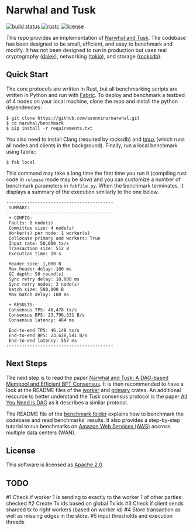 # Narwhal and Tusk

[![build status](https://img.shields.io/github/workflow/status/asonnino/narwhal/Rust/master?style=flat-square&logo=github)](https://github.com/asonnino/narwhal/actions)
[![rustc](https://img.shields.io/badge/rustc-1.51+-blue?style=flat-square&logo=rust)](https://www.rust-lang.org)
[![license](https://img.shields.io/badge/license-Apache-blue.svg?style=flat-square)](LICENSE)

This repo provides an implementation of [Narwhal and Tusk](https://arxiv.org/pdf/2105.11827.pdf). The codebase has been designed to be small, efficient, and easy to benchmark and modify. It has not been designed to run in production but uses real cryptography ([dalek](https://doc.dalek.rs/ed25519_dalek)), networking ([tokio](https://docs.rs/tokio)), and storage ([rocksdb](https://docs.rs/rocksdb)).

## Quick Start
The core protocols are written in Rust, but all benchmarking scripts are written in Python and run with [Fabric](http://www.fabfile.org/).
To deploy and benchmark a testbed of 4 nodes on your local machine, clone the repo and install the python dependencies:
```
$ git clone https://github.com/asonnino/narwhal.git
$ cd narwhal/benchmark
$ pip install -r requirements.txt
```
You also need to install Clang (required by rocksdb) and [tmux](https://linuxize.com/post/getting-started-with-tmux/#installing-tmux) (which runs all nodes and clients in the background). Finally, run a local benchmark using fabric:
```
$ fab local
```
This command may take a long time the first time you run it (compiling rust code in `release` mode may be slow) and you can customize a number of benchmark parameters in `fabfile.py`. When the benchmark terminates, it displays a summary of the execution similarly to the one below.
```
-----------------------------------------
 SUMMARY:
-----------------------------------------
 + CONFIG:
 Faults: 0 node(s)
 Committee size: 4 node(s)
 Worker(s) per node: 1 worker(s)
 Collocate primary and workers: True
 Input rate: 50,000 tx/s
 Transaction size: 512 B
 Execution time: 19 s

 Header size: 1,000 B
 Max header delay: 100 ms
 GC depth: 50 round(s)
 Sync retry delay: 10,000 ms
 Sync retry nodes: 3 node(s)
 batch size: 500,000 B
 Max batch delay: 100 ms

 + RESULTS:
 Consensus TPS: 46,478 tx/s
 Consensus BPS: 23,796,531 B/s
 Consensus latency: 464 ms

 End-to-end TPS: 46,149 tx/s
 End-to-end BPS: 23,628,541 B/s
 End-to-end latency: 557 ms
-----------------------------------------
```

## Next Steps
The next step is to read the paper [Narwhal and Tusk: A DAG-based Mempool and Efficient BFT Consensus](https://arxiv.org/pdf/2105.11827.pdf). It is then recommended to have a look at the README files of the [worker](https://github.com/asonnino/narwhal/tree/master/worker) and [primary](https://github.com/asonnino/narwhal/tree/master/primary) crates. An additional resource to better understand the Tusk consensus protocol is the paper [All You Need is DAG](https://arxiv.org/abs/2102.08325) as it describes a similar protocol. 

The README file of the [benchmark folder](https://github.com/asonnino/narwhal/tree/master/benchmark) explains how to benchmark the codebase and read benchmarks' results. It also provides a step-by-step tutorial to run benchmarks on [Amazon Web Services (AWS)](https://aws.amazon.com) accross multiple data centers (WAN).

## License
This software is licensed as [Apache 2.0](LICENSE).

## TODO
#1 Check if worker 1 is sending to exactly to the worker 1 of other parties: checked
#2 Create Tx ids based on global Tx ids
#3 Check if client sends sharded tx to right workers (based on worker id)
#4 Store transaction as well as missing edges in the store.
#5 input thresholds and execution threads